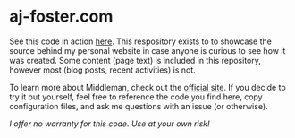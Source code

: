 # aj-foster.com

See this code in action [here](https://aj-foster.com). This respository exists to to showcase the source behind my personal website in case anyone is curious to see how it was created. Some content (page text) is included in this repository, however most (blog posts, recent activities) is not.

To learn more about Middleman, check out the [official site](https://middlemanapp.com/). If you decide to try it out yourself, feel free to reference the code you find here, copy configuration files, and ask me questions with an issue (or otherwise).

*I offer no warranty for this code. Use at your own risk!*